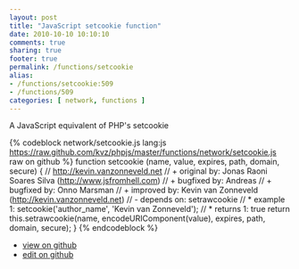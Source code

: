 ```yaml
---
layout: post
title: "JavaScript setcookie function"
date: 2010-10-10 10:10:10
comments: true
sharing: true
footer: true
permalink: /functions/setcookie
alias:
- /functions/setcookie:509
- /functions/509
categories: [ network, functions ]
---
```

A JavaScript equivalent of PHP's setcookie
<!-- more -->
{% codeblock network/setcookie.js lang:js https://raw.github.com/kvz/phpjs/master/functions/network/setcookie.js raw on github %}
function setcookie (name, value, expires, path, domain, secure) {
    // http://kevin.vanzonneveld.net
    // +   original by: Jonas Raoni Soares Silva (http://www.jsfromhell.com)
    // +   bugfixed by: Andreas
    // +   bugfixed by: Onno Marsman
    // +   improved by: Kevin van Zonneveld (http://kevin.vanzonneveld.net)
    // -    depends on: setrawcookie
    // *     example 1: setcookie('author_name', 'Kevin van Zonneveld');
    // *     returns 1: true
    return this.setrawcookie(name, encodeURIComponent(value), expires, path, domain, secure);
}
{% endcodeblock %}
<ul>
 <li><a href="https://github.com/kvz/phpjs/blob/master/functions/network/setcookie.js">view on github</a></li>
 <li><a href="https://github.com/kvz/phpjs/edit/master/functions/network/setcookie.js">edit on github</a></li>
</ul>

